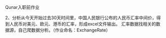 Qunar入职前作业

2、分析从今天开始过去30天时间里，中国人民银行公布的人民币汇率中间价，得到人民币对美元、欧元、港币的汇率，形成excel文件输出。
   汇率数据找相关的数据源，自己爬数据分析。（作业命名：ExchangeRate）

